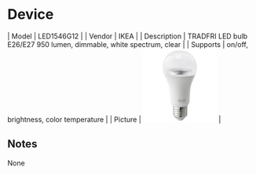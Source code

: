 
# Device

| Model | LED1546G12  |
| Vendor  | IKEA  |
| Description | TRADFRI LED bulb E26/E27 950 lumen, dimmable, white spectrum, clear |
| Supports | on/off, brightness, color temperature |
| Picture | ![../images/devices/LED1546G12.jpg](../images/devices/LED1546G12.jpg) |

## Notes

None
